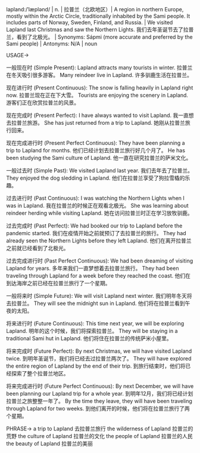 lapland:/ˈlæplənd/ | n. | 拉普兰（北欧地区）| A region in northern Europe, mostly within the Arctic Circle, traditionally inhabited by the Sami people.  It includes parts of Norway, Sweden, Finland, and Russia. |  We visited Lapland last Christmas and saw the Northern Lights. 我们去年圣诞节去了拉普兰，看到了北极光。 | Synonyms: Sápmi (more accurate and preferred by the Sami people) | Antonyms: N/A | noun

USAGE->

一般现在时 (Simple Present):
Lapland attracts many tourists in winter. 拉普兰在冬天吸引很多游客。
Many reindeer live in Lapland. 许多驯鹿生活在拉普兰。

现在进行时 (Present Continuous):
The snow is falling heavily in Lapland right now. 拉普兰现在正在下大雪。
Tourists are enjoying the scenery in Lapland.  游客们正在欣赏拉普兰的风景。

现在完成时 (Present Perfect):
I have always wanted to visit Lapland. 我一直想去拉普兰旅游。
She has just returned from a trip to Lapland. 她刚从拉普兰旅行回来。

现在完成进行时 (Present Perfect Continuous):
They have been planning a trip to Lapland for months. 他们已经计划去拉普兰旅行好几个月了。
He has been studying the Sami culture of Lapland. 他一直在研究拉普兰的萨米文化。

一般过去时 (Simple Past):
We visited Lapland last year. 我们去年去了拉普兰。
They enjoyed the dog sledding in Lapland. 他们在拉普兰享受了狗拉雪橇的乐趣。

过去进行时 (Past Continuous):
I was watching the Northern Lights when I was in Lapland. 我在拉普兰的时候正在观看北极光。
She was learning about reindeer herding while visiting Lapland.  她在访问拉普兰时正在学习放牧驯鹿。

过去完成时 (Past Perfect):
We had booked our trip to Lapland before the pandemic started.  我们在疫情开始之前就预订了去拉普兰的旅行。
They had already seen the Northern Lights before they left Lapland. 他们在离开拉普兰之前就已经看到了北极光。

过去完成进行时 (Past Perfect Continuous):
We had been dreaming of visiting Lapland for years. 多年来我们一直梦想着去拉普兰旅行。
They had been traveling through Lapland for a week before they reached the coast.  他们在到达海岸之前已经在拉普兰旅行了一个星期。

一般将来时 (Simple Future):
We will visit Lapland next winter. 我们明年冬天将去拉普兰。
They will see the midnight sun in Lapland. 他们将在拉普兰看到午夜的太阳。

将来进行时 (Future Continuous):
This time next year, we will be exploring Lapland.  明年的这个时候，我们将探索拉普兰。
They will be staying in a traditional Sami hut in Lapland. 他们将住在拉普兰的传统萨米小屋里。

将来完成时 (Future Perfect):
By next Christmas, we will have visited Lapland twice. 到明年圣诞节，我们将已经去过拉普兰两次了。
They will have explored the entire region of Lapland by the end of their trip. 到旅行结束时，他们将已经探索了整个拉普兰地区。

将来完成进行时 (Future Perfect Continuous):
By next December, we will have been planning our Lapland trip for a whole year. 到明年12月，我们将已经计划拉普兰之旅整整一年了。
By the time they leave, they will have been traveling through Lapland for two weeks.  到他们离开的时候，他们将在拉普兰旅行了两个星期。


PHRASE->
a trip to Lapland 去拉普兰旅行
the wilderness of Lapland 拉普兰的荒野
the culture of Lapland 拉普兰的文化
the people of Lapland 拉普兰的人民
the beauty of Lapland 拉普兰的美丽
